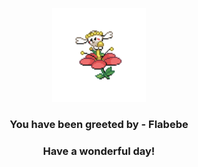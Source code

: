 <p align="center">
    <img src="https://raw.githubusercontent.com/PokeAPI/sprites/master/sprites/pokemon/669.png" width="150" height="150">
</p>
<h3 align="center">You have been greeted by - <b>Flabebe</b></h3>
<h3 align="center">Have a wonderful day!</h3>
